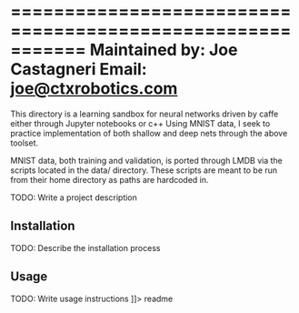 
===========================================================
Maintained by: Joe Castagneri
Email: 	       joe@ctxrobotics.com
===========================================================

This directory is a learning sandbox for neural networks 
driven by caffe either through Jupyter notebooks or c++
Using MNIST data, I seek to practice implementation of 
both shallow and deep nets through the above toolset.

MNIST data, both training and validation, is ported through
LMDB via the scripts located in the data/ directory. These
scripts are meant to be run from their home directory as 
paths are hardcoded in.

<snippet>
  <content><![CDATA[
# ${1:Project Name}

TODO: Write a project description

## Installation

TODO: Describe the installation process

## Usage
TODO: Write usage instructions
]]></content>
  <tabTrigger>readme</tabTrigger>
</snippet>

